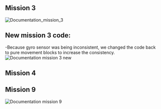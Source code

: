 ## Mission 3
![Documentation_mission_3](https://github.com/KSHS-Robotics-Club/FLL-2023-Docs/assets/125808267/b5ef51ef-97e2-4432-a9d5-099345251b63)
## New mission 3 code:
-Because gyro sensor was being inconsistent, we changed the code back to pure movement blocks to increase the consistency. 
![Documentation mission 3 new](https://github.com/KSHS-Robotics-Club/FLL-2023-Docs/assets/125808267/56c97e0e-31ea-40e3-b383-5e0cc177200c)
## Mission 4

## Mission 9
![Documentation mission 9](https://github.com/KSHS-Robotics-Club/FLL-2023-Docs/assets/125808267/d89315b1-984c-4b54-8853-7f77fb5e2f2e)

